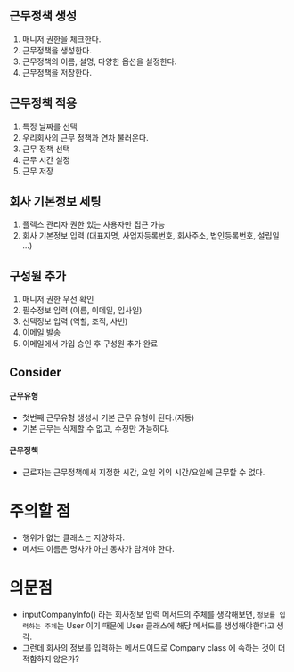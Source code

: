 ## 근무정책 생성
1. 매니저 권한을 체크한다.
2. 근무정책을 생성한다.
3. 근무정책의 이름, 설명, 다양한 옵션을 설정한다.
4. 근무정책을 저장한다.

## 근무정책 적용 
1. 특정 날짜를 선택
2. 우리회사의 근무 정책과 연차 불러온다. 
3. 근무 정책 선택
4. 근무 시간 설정
5. 근무 저장


## 회사 기본정보 세팅
1. 플렉스 관리자 권한 있는 사용자만 접근 가능
2. 회사 기본정보 입력 (대표자명, 사업자등록번호, 회사주소, 법인등록번호, 설립일 ...)


## 구성원 추가
1. 매니저 권한 우선 확인
2. 필수정보 입력 (이름, 이메일, 입사일)
3. 선택정보 입력 (역할, 조직, 사번)
4. 이메일 발송
5. 이메일에서 가입 승인 후 구성원 추가 완료


## Consider
#### 근무유형
- 첫번째 근무유형 생성시 기본 근무 유형이 된다.(자동)
- 기본 근무는 삭제할 수 없고, 수정만 가능하다.

#### 근무정책
- 근로자는 근무정책에서 지정한 시간, 요일 외의 시간/요일에 근무할 수 없다. 


# 주의할 점
- 행위가 없는 클래스는 지양하자. 
- 메서드 이름은 명사가 아닌 동사가 담겨야 한다.


# 의문점 
- inputCompanyInfo() 라는 회사정보 입력 메서드의 주체를 생각해보면, `정보를 입력하는 주체`는 User 이기 때문에 User 클래스에 해당 메서드를 생성해야한다고 생각. 
- 그런데 회사의 정보를 입력하는 메서드이므로 Company class 에 속하는 것이 더 적합하지 않은가?
